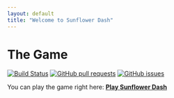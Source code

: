 ```yaml
---
layout: default
title: "Welcome to Sunflower Dash"
---
```


# The Game

[![Build Status](https://www.travis-ci.com/video-game-coding-club/sunflower-dash.svg?branch=master)](https://www.travis-ci.com/video-game-coding-club/sunflower-dash)
[![GitHub pull requests](https://img.shields.io/github/issues-pr/video-game-coding-club/sunflower-dash.svg)](https://github.com/video-game-coding-club/sunflower-dash/pulls)
[![GitHub issues](https://img.shields.io/github/issues/video-game-coding-club/sunflower-dash.svg)](https://github.com/video-game-coding-club/sunflower-dash/issues)

You can play the game right here: [**Play Sunflower Dash**](game.html)
